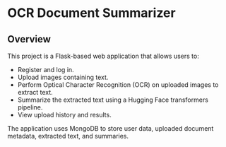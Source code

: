 # OCR Document Summarizer

## Overview

This project is a Flask-based web application that allows users to:

- Register and log in.
- Upload images containing text.
- Perform Optical Character Recognition (OCR) on uploaded images to extract text.
- Summarize the extracted text using a Hugging Face transformers pipeline.
- View upload history and results.

The application uses MongoDB to store user data, uploaded document metadata, extracted text, and summaries.
